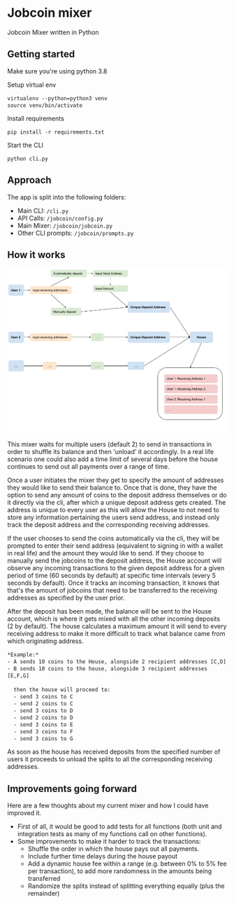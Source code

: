 # Jobcoin mixer

Jobcoin Mixer written in Python

## Getting started

Make sure you're using python 3.8

Setup virtual env

```
virtualenv --python=python3 venv
source venv/bin/activate
```

Install requirements

```
pip install -r requirements.txt
```

Start the CLI

```
python cli.py
```

## Approach
The app is split into the following folders:
- Main CLI: `/cli.py`
- API Calls: `/jobcoin/config.py`
- Main Mixer: `/jobcoin/jobcoin.py`
- Other CLI prompts: `/jobcoin/prompts.py`

## How it works

![visualization](visualization.png)

This mixer waits for multiple users (default 2) to send in transactions in order to shuffle its balance and then 'unload' it accordingly. In a real life scenario one could also add a time limit of several days before the house continues to send out all payments over a range of time.

Once a user initiates the mixer they get to specify the amount of addresses they would like to send their balance to. Once that is done, they have the option to send any amount of coins to the deposit address themselves or do it directly via the cli, after which a unique deposit address gets created. The address is unique to every user as this will allow the House to not need to store any information pertaining the users send address, and instead only track the deposit address and the corresponding receiving addresses. 

If the user chooses to send the coins automatically via the cli, they will be prompted to enter their send address (equivalent to signing in with a wallet in real life) and the amount they would like to send. If they choose to manually send the jobcoins to the deposit address, the House account will observe any incoming transactions to the given deposit address for a given period of time (60 seconds by default) at specific time intervals (every 5 seconds by default). Once it tracks an incoming transaction, it knows that that's the amount of jobcoins that need to be transferred to the receiving addresses as specified by the user prior.

After the deposit has been made, the balance will be sent to the House account, which is where it gets mixed with all the other incoming deposits (2 by default). The house calculates a maximum amount it will send to every receiving address to make it more difficult to track what balance came from which originating address. 

    *Example:*
    - A sends 10 coins to the House, alongside 2 recipient addresses [C,D]
    - B sends 10 coins to the house, alongside 3 recipient addresses [E,F,G]

      then the house will proceed to:
      - send 3 coins to C
      - send 2 coins to C
      - send 3 coins to D
      - send 2 coins to D
      - send 3 coins to E
      - send 3 coins to F
      - send 3 coins to G
    
As soon as the house has received deposits from the specified number of users it proceeds to unload the splits to all the corresponding receiving addresses.


## Improvements going forward
Here are a few thoughts about my current mixer and how I could have improved it.

- First of all, it would be good to add tests for all functions (both unit and integration tests as many of my functions call on other functions).
- Some improvements to make it harder to track the transactions:
  - Shuffle the order in which the house pays out all payments.
  - Include further time delays during the house payout
  - Add a dynamic house fee within a range (e.g. between  0% to 5% fee per transaction), to add more randomness in the amounts being transferred
  - Randomize the splits instead of splitting everything equally (plus the remainder)
